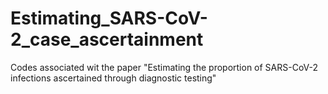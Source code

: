 # Estimating_SARS-CoV-2_case_ascertainment
Codes associated wit the paper "Estimating the proportion of SARS-CoV-2 infections ascertained through diagnostic testing"
